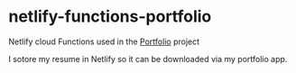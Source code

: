 # netlify-functions-portfolio
Netlify cloud Functions used in the <a target="blank" href="https://github.com/dshivrin/Portfolio">Portfolio</a> project

I sotore my resume in Netlify so it can be downloaded via my portfolio app.
